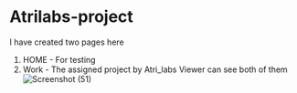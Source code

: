 # Atrilabs-project

I have created two pages here 
1. HOME - For testing
2. Work - The assigned project by Atri_labs
Viewer can see both of them 
![Screenshot (51)](https://user-images.githubusercontent.com/90996971/210099341-0f166cac-3a57-46f7-b770-18ee580f0c33.png)
